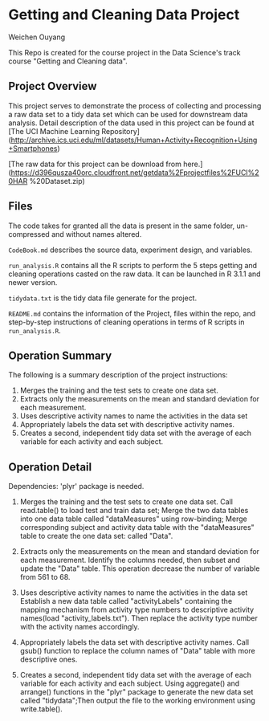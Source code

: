 # Getting and Cleaning Data Project

Weichen Ouyang

This Repo is created for the course project in the Data Science's track course "Getting and Cleaning data".

## Project Overview
This project serves to demonstrate the process of collecting and processing a raw data set to a tidy data set which can be used for 
downstream data analysis. Detail description of the data used in this project can be found at [The UCI Machine Learning Repository]
(http://archive.ics.uci.edu/ml/datasets/Human+Activity+Recognition+Using+Smartphones)

[The raw data for this project can be download from here.](https://d396qusza40orc.cloudfront.net/getdata%2Fprojectfiles%2FUCI%20HAR
%20Dataset.zip)

## Files

The code takes for granted all the data is present in the same folder, un-compressed and without names altered.

`CodeBook.md` describes the source data, experiment design, and variables.

`run_analysis.R` contains all the R scripts to perform the 5 steps getting and cleaning operations casted on the raw data. It can be launched in R 3.1.1 and newer version.


`tidydata.txt` is the tidy data file generate for the project.

`README.md` contains the information of the Project, files within the repo, and step-by-step instructions of cleaning operations in terms of R scripts in `run_analysis.R`.


## Operation Summary
The following is a summary description of the project instructions:
1. Merges the training and the test sets to create one data set.
2. Extracts only the measurements on the mean and standard deviation for each measurement. 
3. Uses descriptive activity names to name the activities in the data set
4. Appropriately labels the data set with descriptive activity names. 
5. Creates a second, independent tidy data set with the average of each variable for each activity and each subject. 

## Operation Detail
   Dependencies: 'plyr' package is needed.
   
1. Merges the training and the test sets to create one data set.
        Call read.table() to load test and train data set;
        Merge the two data tables into one data table called "dataMeasures" using row-binding;
        Merge corresponding subject and activity data table with the "dataMeasures" table to create the one data set: called "Data".
   
2. Extracts only the measurements on the mean and standard deviation for each measurement. 
        Identify the columns needed, then subset and update the "Data" table. This operation decrease the number of variable from 561 to 68.
   
3. Uses descriptive activity names to name the activities in the data set
        Establish a new data table called "activityLabels" containing the mapping mechanism from activity type numbers to descriptive activity names(load "activity_labels.txt"). Then replace the activity type number with the activity names accordingly.
        
4. Appropriately labels the data set with descriptive activity names. 
        Call gsub() function to replace the column names of "Data" table with more descriptive ones.
        
5. Creates a second, independent tidy data set with the average of each variable for each activity and each subject.
        Using aggregate() and arrange() functions in the "plyr" package to generate the new data set called "tidydata";Then output the file to the working environment using write.table().
